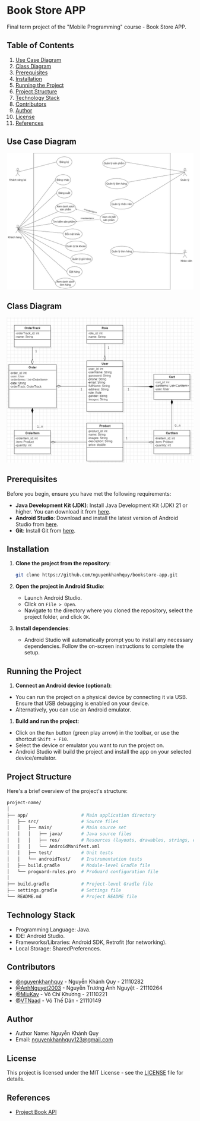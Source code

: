 # Book Store APP

Final term project of the "Mobile Programming" course - Book Store APP.

## Table of Contents

1. [Use Case Diagram](#use-case-diagram)
1. [Class Diagram](#class-diagram)
1. [Prerequisites](#prerequisites)
1. [Installation](#installation)
1. [Running the Project](#running-the-project)
1. [Project Structure](#project-structure)
1. [Technology Stack](#technology-stack)
1. [Contributors](#contributors)
1. [Author](#author)
1. [License](#license)
1. [References](#references)

## Use Case Diagram

![Use Case Diagram](./assets/usecase_diagram.jpg)

## Class Diagram

![Class Diagram](./assets/class_diagram.jpg)

## Prerequisites

Before you begin, ensure you have met the following requirements:

- **Java Development Kit (JDK)**: Install Java Development Kit (JDK) 21 or higher. You can download it from [here](https://www.oracle.com/java/technologies/javase-downloads.html).
- **Android Studio**: Download and install the latest version of Android Studio from [here](https://developer.android.com/studio).
- **Git**: Install Git from [here](https://git-scm.com/).

## Installation

1. **Clone the project from the repository**:

    ```sh
    git clone https://github.com/nguyenkhanhquy/bookstore-app.git
    ```

1. **Open the project in Android Studio**:

    - Launch Android Studio.
    - Click on `File > Open`.
    - Navigate to the directory where you cloned the repository, select the project folder, and click `OK`.

1. **Install dependencies**:

    - Android Studio will automatically prompt you to install any necessary dependencies. Follow the on-screen instructions to complete the setup.

## Running the Project

1. **Connect an Android device (optional)**:

- You can run the project on a physical device by connecting it via USB. Ensure that USB debugging is enabled on your device.
- Alternatively, you can use an Android emulator.

1. **Build and run the project**:

- Click on the `Run` button (green play arrow) in the toolbar, or use the shortcut `Shift + F10`.
- Select the device or emulator you want to run the project on.
- Android Studio will build the project and install the app on your selected device/emulator.

## Project Structure

Here's a brief overview of the project's structure:

```sh
project-name/
│
├── app/                    # Main application directory
│   ├── src/                # Source files
│   │   ├── main/           # Main source set
│   │   │   ├── java/       # Java source files
│   │   │   ├── res/        # Resources (layouts, drawables, strings, etc.)
│   │   │   └── AndroidManifest.xml
│   │   ├── test/           # Unit tests
│   │   └── androidTest/    # Instrumentation tests
│   ├── build.gradle        # Module-level Gradle file
│   └── proguard-rules.pro  # ProGuard configuration file
│
├── build.gradle            # Project-level Gradle file
├── settings.gradle         # Settings file
└── README.md               # Project README file
```

## Technology Stack

- Programming Language: Java.
- IDE: Android Studio.
- Frameworks/Libraries: Android SDK, Retrofit (for networking).
- Local Storage: SharedPreferences.

## Contributors

- [@nguyenkhanhquy](https://github.com/nguyenkhanhquy) - Nguyễn Khánh Quy - 21110282
- [@AnhNguyet2003](https://github.com/AnhNguyet2003) - Nguyễn Trương Ánh Nguyệt - 21110264
- [@MiuKay](https://github.com/MiuKay) - Võ Chí Khương - 21110221
- [@VTNaad](https://github.com/VTNaad) - Võ Thế Dân - 21110149

## Author

- Author Name: Nguyễn Khánh Quy
- Email: <nguyenkhanhquy123@gmail.com>

## License

This project is licensed under the MIT License - see the [LICENSE](https://github.com/nguyenkhanhquy/bookstore-app/blob/main/LICENSE) file for details.

## References

- [Project Book API](https://github.com/nguyenkhanhquy/bookstore-api)
